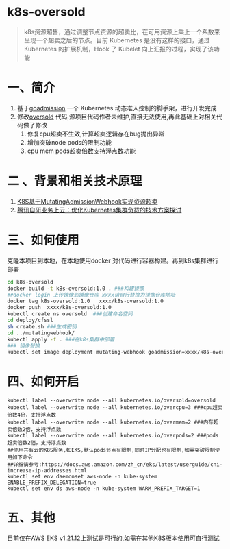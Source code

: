 # k8s-oversold

> k8s资源超售，通过调整节点资源的超卖比，在可用资源上乘上一个系数来呈现一个超卖之后的节点。目前 Kubernetes 是没有这样的接口，通过 Kubernetes 的扩展机制，Hook 了 Kubelet 向上汇报的过程，实现了该功能

# 一、简介

1. 基于[goadmission](https://github.com/mritd/goadmission) 一个 Kubernetes 动态准入控制的脚手架，进行开发完成
2. 修改[oversold](https://github.com/SecondLifter/oversold) 代码,源项目代码作者未维护,直接无法使用,再此基础上对相关代码做了修改
   1. 修复cpu超卖不生效,计算超卖逻辑存在bug抛出异常
   2. 增加突破node pods的限制功能
   3. cpu mem pods超卖倍数支持浮点数功能



# 二 、背景和相关技术原理
1. [K8S基于MutatingAdmissionWebhook实现资源超卖](https://blog.csdn.net/qq_17305249/article/details/105024493)
2. [腾讯自研业务上云：优化Kubernetes集群负载的技术方案探讨](https://cloud.tencent.com/developer/article/1505214)

# 三、如何使用

克隆本项目到本地，在本地使用docker 对代码进行容器构建。再到k8s集群进行部署

```bash
cd k8s-oversold
docker build -t k8s-oversold:1.0 . ###构建镜像
##docker login 上传镜像到镜像仓库 xxxx请自行替换为镜像仓库地址
docker tag k8s-oversold:1.0   xxxx/k8s-oversold:1.0
docker push  xxxx/k8s-oversold:1.0
kubectl create ns oversold  ###创建命名空间
cd deploy/cfssl
sh create.sh ###生成密钥
cd ../mutatingwebhook/
kubectl apply -f . ###在k8s集群中部署
### 镜像替换
kubectl set image deployment mutating-webhook goadmission=xxxx/k8s-oversold:1.0 -n oversold
```

# 四、如何开启

 ```shell
 kubectl label --overwrite node --all kubernetes.io/oversold=oversold  
 kubectl label --overwrite node --all kubernetes.io/overcpu=3 ###cpu超卖倍数4倍，支持浮点数
 kubectl label --overwrite node --all kubernetes.io/overmem=2 ###内存超卖倍数2倍，支持浮点数
 kubectl label --overwrite node --all kubernetes.io/overpods=2 ###pods超卖倍数2倍，支持浮点数
 ##使用共有云的K8S服务,如EKS,默认pods节点有限制,同时IP分配也有限制,如需突破限制使用如下命令
##详细请参考:https://docs.aws.amazon.com/zh_cn/eks/latest/userguide/cni-increase-ip-addresses.html
kubectl set env daemonset aws-node -n kube-system ENABLE_PREFIX_DELEGATION=true
kubectl set env ds aws-node -n kube-system WARM_PREFIX_TARGET=1
 ```

# 五、其他
目前仅在AWS EKS v1.21.12上测试是可行的,如需在其他K8S版本使用可自行测试